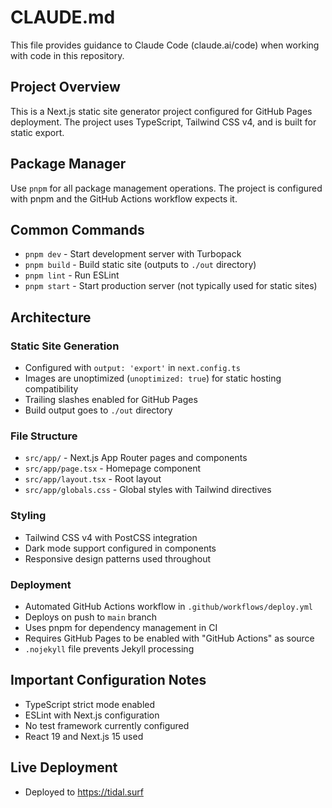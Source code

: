 # CLAUDE.md

This file provides guidance to Claude Code (claude.ai/code) when working with code in this repository.

## Project Overview

This is a Next.js static site generator project configured for GitHub Pages deployment. The project uses TypeScript, Tailwind CSS v4, and is built for static export.

## Package Manager

Use `pnpm` for all package management operations. The project is configured with pnpm and the GitHub Actions workflow expects it.

## Common Commands

- `pnpm dev` - Start development server with Turbopack
- `pnpm build` - Build static site (outputs to `./out` directory)  
- `pnpm lint` - Run ESLint
- `pnpm start` - Start production server (not typically used for static sites)

## Architecture

### Static Site Generation
- Configured with `output: 'export'` in `next.config.ts`
- Images are unoptimized (`unoptimized: true`) for static hosting compatibility
- Trailing slashes enabled for GitHub Pages
- Build output goes to `./out` directory

### File Structure
- `src/app/` - Next.js App Router pages and components
- `src/app/page.tsx` - Homepage component
- `src/app/layout.tsx` - Root layout
- `src/app/globals.css` - Global styles with Tailwind directives

### Styling
- Tailwind CSS v4 with PostCSS integration
- Dark mode support configured in components
- Responsive design patterns used throughout

### Deployment
- Automated GitHub Actions workflow in `.github/workflows/deploy.yml`
- Deploys on push to `main` branch
- Uses pnpm for dependency management in CI
- Requires GitHub Pages to be enabled with "GitHub Actions" as source
- `.nojekyll` file prevents Jekyll processing

## Important Configuration Notes

- TypeScript strict mode enabled
- ESLint with Next.js configuration
- No test framework currently configured
- React 19 and Next.js 15 used

## Live Deployment

- Deployed to https://tidal.surf